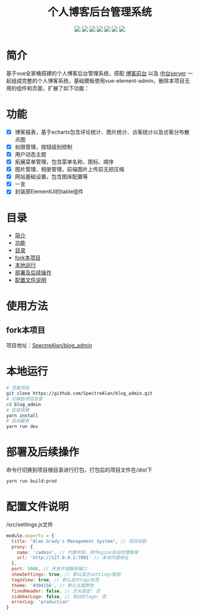<div align="center">
<h1 align="center">个人博客后台管理系统</h1>
<img src="https://img.shields.io/github/issues/SpectreAlan/blog_admin?color=green">
<img src="https://img.shields.io/github/stars/SpectreAlan/blog_admin?color=yellow">
<img src="https://img.shields.io/github/forks/SpectreAlan/blog_admin?color=orange">
<img src="https://img.shields.io/github/license/SpectreAlan/blog_admin?color=ff69b4">
<img src="https://img.shields.io/github/search/SpectreAlan/blog_admin/main?color=blue">
<img src="https://img.shields.io/github/v/release/SpectreAlan/blog_admin?color=blueviolet">
<img src="https://img.shields.io/github/languages/code-size/SpectreAlan/blog_admin?color=critical">
</div>

# 简介
基于vue全家桶搭建的个人博客后台管理系统，搭配 [博客前台](https://github.com/SpectreAlan/blog-nextjs) 以及 [中台server](https://github.com/SpectreAlan/blog-nextjs) 一起组成完整的个人博客系统，基础模板使用vue-element-admin，删除本项目无用的组件和页面，扩展了如下功能：

# 功能
* [x] 博客报表，基于echarts包含评论统计、图片统计、访客统计以及访客分布散点图
* [x] 权限管理，按钮级别控制
* [x] 用户动态主题
* [x] 拓展菜单管理，包含菜单名称、图标、顺序
* [x] 图片管理、相册管理，前端图片上传前无损压缩
* [x] 网站基础设置，包含图床配置等
* [x] 一言
* [x] 封装原ElementUI的table组件

# 目录

- [简介](#简介)
- [功能](#功能)
- [目录](#目录)
- [fork本项目](#fork本项目)
- [本地运行](#本地运行)
- [部署及后续操作](#部署及后续操作)
- [配置文件说明](#配置文件说明)
# 使用方法

## fork本项目

项目地址：[SpectreAlan/blog_admin](https://github.com/SpectreAlan/blog_admin)

# 本地运行
```bash
# 克隆项目
git clone https://github.com/SpectreAlan/blog_admin.git
# 切换到项目目录
cd blog_admin
# 安装依赖
yarn install
# 启动服务
yarn run dev
```
# 部署及后续操作
命令行切换到项目根目录进行打包，打包后的项目文件在/dist下
```bash
yarn run build:prod
```
# 配置文件说明
/src/settings.js文件
```javascript
module.exports = {
  title: "Alan Grady's Management System", // 项目标题
  proxy: {
    name: '/admin', // 代理字段，用作nginx反向代理使用
    url: 'http://127.0.0.1:7001' // 本地代理地址
  },
  port: 5000, // 开发环境服务端口
  showSettings: true, // 默认显示settings按钮
  tagsView: true, // 默认显示tags标签
  theme: '#304156', // 默认主题颜色
  fixedHeader: false, // 页头固定: 否
  sidebarLogo: false, // 侧边栏logo: 否
  errorLog: 'production'
}

```

